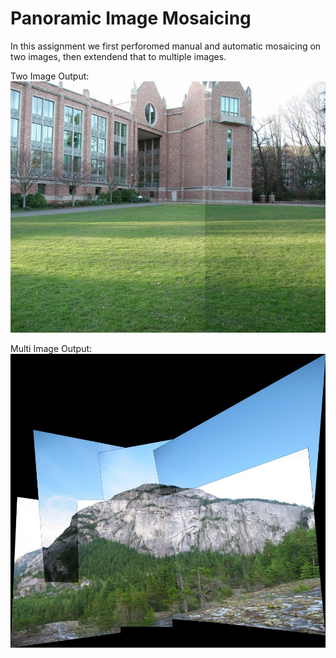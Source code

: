 # Panoramic Image Mosaicing

In this assignment we first perforomed manual and automatic mosaicing on two images, then extendend that to multiple images.

Two Image Output:
![Two Image output](https://github.com/zzharsh/CS763-Assignments/blob/main/Ass-5/results/auto_cropped_norm_1_auto-ransac.jpg?raw=true)

Multi Image Output:
![Multi Image output](https://github.com/zzharsh/CS763-Assignments/blob/main/Ass-5/results/general_norm_0_auto-ransac.jpg?raw=true)


